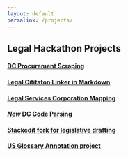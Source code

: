 ```yaml
---
layout: default
permalink: /projects/
---
```


## Legal Hackathon Projects

#### [DC Procurement Scraping](https://github.com/vzvenyach/dc-contracts)  
#### [Legal Cititaton Linker in Markdown](https://github.com/adelevie/citation-linker)  
#### [Legal Services Corporation Mapping](https://github.com/LegalServicesCorporation/LSC-Mapping/blob/master/README.md)  
#### [*New* DC Code Parsing](https://github.com/openlawdc/dc-decoded)   
#### [Stackedit fork for legislative drafting](https://github.com/opengovfoundation/stackedit)   
#### [US Glossary Annotation project](https://github.com/unitedstates/glossary)    

